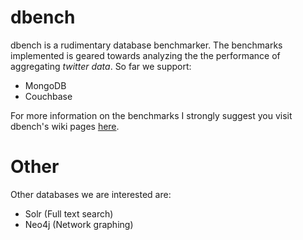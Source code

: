 # dbench
dbench is a rudimentary database benchmarker. The benchmarks implemented is geared towards analyzing the the performance of aggregating _twitter data_. So far we support:

- MongoDB
- Couchbase

For more information on the benchmarks I strongly suggest you visit dbench's wiki pages [here](https://github.com/chutsu/dbench/wiki).

# Other
Other databases we are interested are:

- Solr (Full text search)
- Neo4j (Network graphing)

